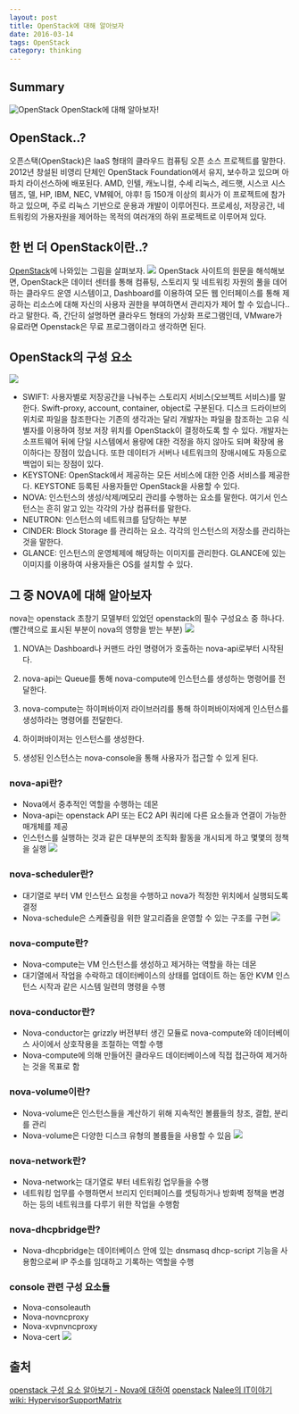 ```yaml
---
layout: post
title: OpenStack에 대해 알아보자
date: 2016-03-14
tags: OpenStack
category: thinking
---
```


## Summary
![OpenStack](https://upload.wikimedia.org/wikipedia/commons/thumb/8/80/The_OpenStack_logo.svg/270px-The_OpenStack_logo.svg.png)
OpenStack에 대해 알아보자!

## OpenStack..?

  오픈스택(OpenStack)은 IaaS 형태의 클라우드 컴퓨팅 오픈 소스 프로젝트를 말한다. 2012년 창설된 비영리 단체인 OpenStack Foundation에서 유지, 보수하고 있으며 아파치 라이선스하에 배포된다. AMD, 인텔, 캐노니컬, 수세 리눅스, 레드햇, 시스코 시스템즈, 델, HP, IBM, NEC, VM웨어, 야후! 등 150개 이상의 회사가 이 프로젝트에 참가하고 있으며, 주로 리눅스 기반으로 운용과 개발이 이루어진다. 프로세싱, 저장공간, 네트워킹의 가용자원을 제어하는 목적의 여러개의 하위 프로젝트로 이루어져 있다.

## 한 번 더 OpenStack이란..?

[OpenStack](http://openstack.org)에 나와있는 그림을 살펴보자.
![](http://www.openstack.org/themes/openstack/images/software/openstack-software-diagram.png)
OpenStack 사이트의 원문을 해석해보면, OpenStack은 데이터 센터를 통해 컴퓨팅, 스토리지 및 네트워킹 자원의 풀을 데어하는 클라우드 운영 시스템이고, Dashboard를 이용하여 모든 웹 인터페이스를 통해 제공하는 리소스에 대해 자신의 사용자 권한을 부여하면서 관리자가 제어 할 수 있습니다.. 라고 말한다.
  즉, 간단히 설명하면 클라우드 형태의 가상화 프로그램인데, VMware가 유료라면 Openstack은 무료 프로그램이라고 생각하면 된다.

## OpenStack의 구성 요소
![](http://cfile8.uf.tistory.com/image/230F033656446B712FC2E7)
 * SWIFT: 사용자별로 저장공간을 나눠주는 스토리지 서비스(오브젝트 서비스)를 말한다. Swift-proxy, account, container, object로 구분된다. 디스크 드라이브의 위치로 파일을 참조한다는 기존의 생각과는 달리 개발자는 파일을 참조하는 고유 식별자를 이용하여 정보 저장 위치를 OpenStack이 결정하도록 할 수 있다. 개발자는 소프트웨어 뒤에 단일 시스템에서 용량에 대한 걱정을 하지 않아도 되며 확장에 용이하다는 장점이 있습니다. 또한 데이터가 서버나 네트워크의 장애시에도 자동으로 백업이 되는 장점이 있다.
 * KEYSTONE: OpenStack에서 제공하는 모든 서비스에 대한 인증 서비스를 제공한다. KEYSTONE 등록된 사용자들만 OpenStack을 사용할 수 있다.
 * NOVA: 인스턴스의 생성/삭제/메모리 관리를 수행하는 요소를 말한다. 여기서 인스턴스는 흔히 알고 있는 각각의 가상 컴퓨터를 말한다. 
 * NEUTRON: 인스턴스의 네트워크를 담당하는 부분
 * CINDER: Block Storage 를 관리하는 요소. 각각의 인스턴스의 저장소를 관리하는 것을 말한다.
 * GLANCE: 인스턴스의 운영체제에 해당하는 이미지를 관리한다. GLANCE에 있는 이미지를 이용하여 사용자들은 OS를 설치할 수 있다.

## 그 중 NOVA에 대해 알아보자
nova는 openstack 초창기 모델부터 있었던 openstack의 필수 구성요소 중 하나다. (빨간색으로 표시된 부분이 nova의 영향을 받는 부분)
![](http://postfiles13.naver.net/20150805_156/junhyung17_1438753806687dBA0o_PNG/%B0%B3%B3%E4%B5%B5.png?type=w2)
 1. NOVA는 Dashboard나 커맨드 라인 명령어가 호출하는 nova-api로부터 시작된다.
 
 2. nova-api는 Queue를 통해 nova-compute에 인스턴스를 생성하는 명령어를 전달한다.
 
 3. nova-compute는 하이퍼바이저 라이브러리를 통해 하이퍼바이저에게 인스턴스를 생성하라는 명령어를 전달한다.
 
 4. 하이퍼바이저는 인스턴스를 생성한다.
 
 5. 생성된 인스턴스는 nova-console을 통해 사용자가 접근할 수 있게 된다.

### nova-api란?
- Nova에서 중추적인 역할을 수행하는 데몬 
- Nova-api는 openstack API 또는 EC2 API 쿼리에 다른 요소들과 연결이 가능한 매개체를 제공 
- 인스턴스를 실행하는 것과 같은 대부분의 조직화 활동을 개시되게 하고 몇몇의 정책을 실행
![](http://postfiles6.naver.net/20150805_261/junhyung17_1438753819643yKdvi_PNG/nova-api.png?type=w2)

### nova-scheduler란?
- 대기열로 부터 VM 인스턴스 요청을 수행하고 nova가 적정한 위치에서 실행되도록 결정
- Nova-schedule은 스케쥴링을 위한 알고리즘을 운영할 수 있는 구조를 구현
![](http://postfiles7.naver.net/20150805_166/junhyung17_1438753831278PpW7P_JPEG/nova-scheduler.jpg?type=w2)

### nova-compute란?
- Nova-compute는 VM 인스턴스를 생성하고 제거하는 역할을 하는 데몬
- 대기열에서 작업을 수락하고 데이터베이스의 상태를 업데이트 하는 동안 KVM 인스턴스 시작과 같은 시스템 일련의 명령을 수행
 
### nova-conductor란?
- Nova-conductor는 grizzly 버전부터 생긴 모듈로 nova-compute와 데이터베이스 사이에서 상호작용을 조절하는 역할 수행
- Nova-compute에 의해 만들어진 클라우드 데이터베이스에 직접 접근하여 제거하는 것을 목표로 함

### nova-volume이란?
- Nova-volume은 인스턴스들을 계산하기 위해 지속적인 볼륨들의 창조, 결합, 분리를 관리
- Nova-volume은 다양한 디스크 유형의 볼륨들을 사용할 수 있음
![](http://postfiles6.naver.net/20150805_165/junhyung17_1438753842849gnDAN_JPEG/nova-volume.jpg?type=w2)

### nova-network란?
- Nova-network는 대기열로 부터 네트워킹 업무들을 수행
- 네트워킹 업무를 수행하면서 브리지 인터페이스를 셋팅하거나 방화벽 정책을 변경하는 등의 네트워크를 다루기 위한 작업을 수행함 

### nova-dhcpbridge란?
- Nova-dhcpbridge는 데이터베이스 안에 있는 dnsmasq dhcp-script 기능을 사용함으로써 IP 주소를 임대하고 기록하는 역할을 수행

### console 관련 구성 요소들
- Nova-consoleauth
- Nova-novncproxy
- Nova-xvpnvncproxy
- Nova-cert
![](http://postfiles1.naver.net/20150805_256/junhyung17_1438753853645CV4I0_JPEG/console.jpg?type=w2)

출처
---
[openstack 구성 요소 알아보기 - Nova에 대하여](http://blog.naver.com/junhyung17/220258477631)
[openstack](http://www.openstack.org/)
[Nalee의 IT이야기](http://naleejang.tistory.com/101)
[wiki: HypervisorSupportMatrix](https://wiki.openstack.org/wiki/HypervisorSupportMatrix)